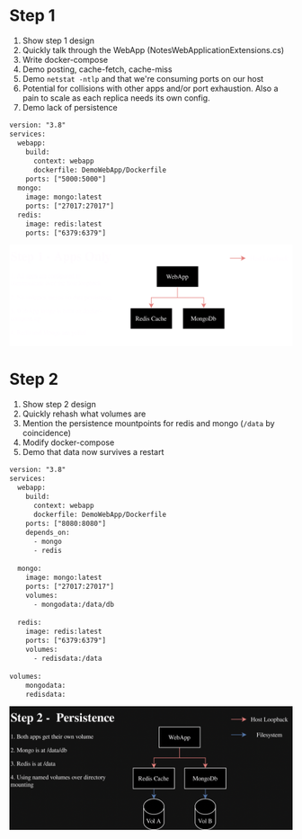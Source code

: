 # Step 1

1. Show step 1 design
1. Quickly talk through the WebApp (NotesWebApplicationExtensions.cs)
1. Write docker-compose
1. Demo posting, cache-fetch, cache-miss
1. Demo `netstat -ntlp` and that we're consuming ports on our host
1. Potential for collisions with other apps and/or port exhaustion. Also a pain to scale as each replica needs its own config.
1. Demo lack of persistence

```docker-compose
version: "3.8"
services:
  webapp:
    build:
      context: webapp
      dockerfile: DemoWebApp/Dockerfile
    ports: ["5000:5000"]
  mongo: 
    image: mongo:latest
    ports: ["27017:27017"]
  redis:
    image: redis:latest
    ports: ["6379:6379"]
```

![Step 1 Diagram](notes-assets/step-1.png)

# Step 2

1. Show step 2 design
1. Quickly rehash what volumes are
1. Mention the persistence mountpoints for redis and mongo (`/data` by coincidence)
1. Modify docker-compose
1. Demo that data now survives a restart

```docker-compose
version: "3.8"
services:
  webapp:
    build:
      context: webapp
      dockerfile: DemoWebApp/Dockerfile
    ports: ["8080:8080"]
    depends_on: 
      - mongo
      - redis
      
  mongo: 
    image: mongo:latest
    ports: ["27017:27017"]
    volumes: 
      - mongodata:/data/db
      
  redis:
    image: redis:latest
    ports: ["6379:6379"]
    volumes: 
      - redisdata:/data
    
volumes:
    mongodata:
    redisdata:
```

![Step 2 Diagram](notes-assets/step-2.png)
